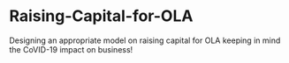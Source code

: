 # Raising-Capital-for-OLA
Designing an appropriate model on raising capital for OLA keeping in mind the CoVID-19 impact on business!

